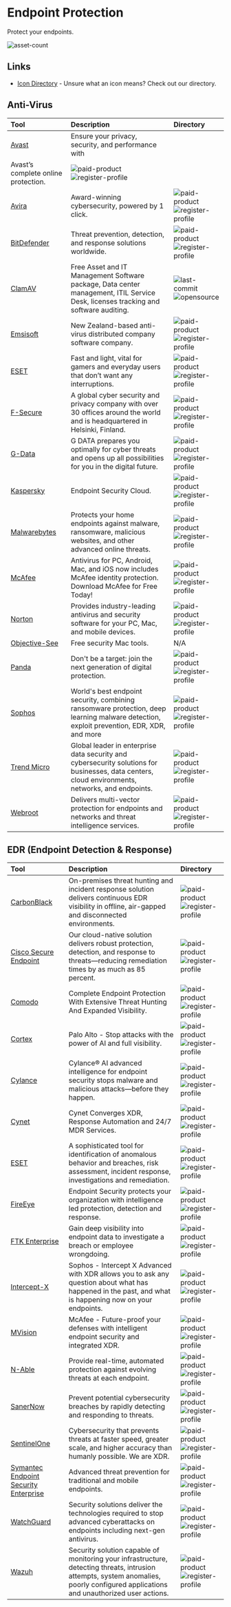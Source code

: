 # Endpoint Protection

Protect your endpoints.

![asset-count](https://img.shields.io/badge/Tools%20%26%20Resources%20Available-34-947cb0?style=for-the-badge)

## Links <!-- {docsify-ignore} -->

- [Icon Directory](../ICONS.md) - Unsure what an icon means? Check out our directory.

## Anti-Virus

| Tool | Description | Directory |
| :--- | :--- | :--- |
| [Avast](https://www.avast.com/) | Ensure your privacy, security, and performance with
Avast’s complete online protection. | ![paid-product](https://raw.githubusercontent.com/InfosecHouse/InfosecHouse/main/docs/icons/paid-product.png) ![register-profile](https://raw.githubusercontent.com/InfosecHouse/InfosecHouse/main/docs/icons/register-profile.png) |
| [Avira](https://www.avira.com/) | Award-winning cybersecurity, powered by 1 click. | ![paid-product](https://raw.githubusercontent.com/InfosecHouse/InfosecHouse/main/docs/icons/paid-product.png) ![register-profile](https://raw.githubusercontent.com/InfosecHouse/InfosecHouse/main/docs/icons/register-profile.png)  |
| [BitDefender](https://bitdefender.com/) | Threat prevention, detection, and response solutions worldwide. | ![paid-product](https://raw.githubusercontent.com/InfosecHouse/InfosecHouse/main/docs/icons/paid-product.png) ![register-profile](https://raw.githubusercontent.com/InfosecHouse/InfosecHouse/main/docs/icons/register-profile.png)  |
| [ClamAV](https://github.com/Cisco-Talos/clamav) | Free Asset and IT Management Software package, Data center management, ITIL Service Desk, licenses tracking and software auditing. | ![last-commit](https://img.shields.io/github/last-commit/Cisco-Talos/clamav?color=947cb0&style=flat-square) ![opensource](https://raw.githubusercontent.com/InfosecHouse/InfosecHouse/main/docs/icons/opensource.png) |
| [Emsisoft](https://www.emsisoft.com/en/) | New Zealand-based anti-virus distributed company software company. | ![paid-product](https://raw.githubusercontent.com/InfosecHouse/InfosecHouse/main/docs/icons/paid-product.png) ![register-profile](https://raw.githubusercontent.com/InfosecHouse/InfosecHouse/main/docs/icons/register-profile.png)  |
| [ESET](https://www.eset.com/us/home/antivirus/) | Fast and light, vital for gamers and everyday users that don’t want any interruptions. | ![paid-product](https://raw.githubusercontent.com/InfosecHouse/InfosecHouse/main/docs/icons/paid-product.png) ![register-profile](https://raw.githubusercontent.com/InfosecHouse/InfosecHouse/main/docs/icons/register-profile.png)  |
| [F-Secure](https://www.f-secure.com/) | A global cyber security and privacy company with over 30 offices around the world and is headquartered in Helsinki, Finland. | ![paid-product](https://raw.githubusercontent.com/InfosecHouse/InfosecHouse/main/docs/icons/paid-product.png) ![register-profile](https://raw.githubusercontent.com/InfosecHouse/InfosecHouse/main/docs/icons/register-profile.png)  |
| [G-Data](https://www.gdata-software.com/) | G DATA prepares you optimally for cyber threats and opens up all possibilities for you in the digital future. | ![paid-product](https://raw.githubusercontent.com/InfosecHouse/InfosecHouse/main/docs/icons/paid-product.png) ![register-profile](https://raw.githubusercontent.com/InfosecHouse/InfosecHouse/main/docs/icons/register-profile.png)  |
| [Kaspersky](https://www.kaspersky.com/) | Endpoint Security Cloud. | ![paid-product](https://raw.githubusercontent.com/InfosecHouse/InfosecHouse/main/docs/icons/paid-product.png) ![register-profile](https://raw.githubusercontent.com/InfosecHouse/InfosecHouse/main/docs/icons/register-profile.png) |
| [Malwarebytes](https://www.malwarebytes.com/) | Protects your home endpoints against malware, ransomware, malicious websites, and other advanced online threats. | ![paid-product](https://raw.githubusercontent.com/InfosecHouse/InfosecHouse/main/docs/icons/paid-product.png) ![register-profile](https://raw.githubusercontent.com/InfosecHouse/InfosecHouse/main/docs/icons/register-profile.png)  |
| [McAfee](https://www.mcafee.com/) | Antivirus for PC, Android, Mac, and iOS now includes McAfee identity protection. Download McAfee for Free Today! | ![paid-product](https://raw.githubusercontent.com/InfosecHouse/InfosecHouse/main/docs/icons/paid-product.png) ![register-profile](https://raw.githubusercontent.com/InfosecHouse/InfosecHouse/main/docs/icons/register-profile.png) |
| [Norton](https://us.norton.com/) | Provides industry-leading antivirus and security software for your PC, Mac, and mobile devices. | ![paid-product](https://raw.githubusercontent.com/InfosecHouse/InfosecHouse/main/docs/icons/paid-product.png) ![register-profile](https://raw.githubusercontent.com/InfosecHouse/InfosecHouse/main/docs/icons/register-profile.png)  |
| [Objective-See](https://objective-see.com/products.html) | Free security Mac tools. | N/A |
| [Panda](https://www.pandasecurity.com/en/) | Don't be a target: join the next generation of digital protection. | ![paid-product](https://raw.githubusercontent.com/InfosecHouse/InfosecHouse/main/docs/icons/paid-product.png) ![register-profile](https://raw.githubusercontent.com/InfosecHouse/InfosecHouse/main/docs/icons/register-profile.png)  |
| [Sophos](https://www.sophos.com/) | World's best endpoint security, combining ransomware protection, deep learning malware detection, exploit prevention, EDR, XDR, and more | ![paid-product](https://raw.githubusercontent.com/InfosecHouse/InfosecHouse/main/docs/icons/paid-product.png) ![register-profile](https://raw.githubusercontent.com/InfosecHouse/InfosecHouse/main/docs/icons/register-profile.png)  |
| [Trend Micro](https://www.trendmicro.com/) | Global leader in enterprise data security and cybersecurity solutions for businesses, data centers, cloud environments, networks, and endpoints. | ![paid-product](https://raw.githubusercontent.com/InfosecHouse/InfosecHouse/main/docs/icons/paid-product.png) ![register-profile](https://raw.githubusercontent.com/InfosecHouse/InfosecHouse/main/docs/icons/register-profile.png)  |
| [Webroot](https://webroot.com/) | Delivers multi-vector protection for endpoints and networks and threat intelligence services. | ![paid-product](https://raw.githubusercontent.com/InfosecHouse/InfosecHouse/main/docs/icons/paid-product.png) ![register-profile](https://raw.githubusercontent.com/InfosecHouse/InfosecHouse/main/docs/icons/register-profile.png)  |

## EDR (Endpoint Detection & Response)

| Tool | Description | Directory |
| :--- | :--- | :--- |
| [CarbonBlack](https://www.vmware.com/products/endpoint-detection-and-response.html) | On-premises threat hunting and incident response solution delivers continuous EDR visibility in offline, air-gapped and disconnected environments. | ![paid-product](https://raw.githubusercontent.com/InfosecHouse/InfosecHouse/main/docs/icons/paid-product.png) ![register-profile](https://raw.githubusercontent.com/InfosecHouse/InfosecHouse/main/docs/icons/register-profile.png)  |
| [Cisco Secure Endpoint](https://www.cisco.com/c/en/us/products/security/amp-for-endpoints/index.html) | Our cloud-native solution delivers robust protection, detection, and response to threats—reducing remediation times by as much as 85 percent. | ![paid-product](https://raw.githubusercontent.com/InfosecHouse/InfosecHouse/main/docs/icons/paid-product.png) ![register-profile](https://raw.githubusercontent.com/InfosecHouse/InfosecHouse/main/docs/icons/register-profile.png)  |
| [Comodo](https://www.comodo.com/endpoint-detection-response/) | Complete Endpoint Protection With Extensive Threat Hunting And Expanded Visibility. | ![paid-product](https://raw.githubusercontent.com/InfosecHouse/InfosecHouse/main/docs/icons/paid-product.png) ![register-profile](https://raw.githubusercontent.com/InfosecHouse/InfosecHouse/main/docs/icons/register-profile.png)  |
| [Cortex](https://www.paloaltonetworks.com/cortex/cortex-xdr) | Palo Alto - Stop attacks with the power of AI and full visibility. | ![paid-product](https://raw.githubusercontent.com/InfosecHouse/InfosecHouse/main/docs/icons/paid-product.png) ![register-profile](https://raw.githubusercontent.com/InfosecHouse/InfosecHouse/main/docs/icons/register-profile.png)  |
| [Cylance](https://www.blackberry.com/us/en/products/unified-endpoint-security/cylance-ai) | Cylance® AI advanced intelligence for endpoint security stops malware and malicious attacks—before they happen. | ![paid-product](https://raw.githubusercontent.com/InfosecHouse/InfosecHouse/main/docs/icons/paid-product.png) ![register-profile](https://raw.githubusercontent.com/InfosecHouse/InfosecHouse/main/docs/icons/register-profile.png)  |
| [Cynet](https://www.cynet.com/platform/) | Cynet Converges XDR, Response Automation and 24/7 MDR Services. | ![paid-product](https://raw.githubusercontent.com/InfosecHouse/InfosecHouse/main/docs/icons/paid-product.png) ![register-profile](https://raw.githubusercontent.com/InfosecHouse/InfosecHouse/main/docs/icons/register-profile.png)  |
| [ESET](https://www.eset.com/int/business/solutions/endpoint-detection-and-response/) | A sophisticated tool for identification of anomalous behavior and breaches, risk assessment, incident response, investigations and remediation. | ![paid-product](https://raw.githubusercontent.com/InfosecHouse/InfosecHouse/main/docs/icons/paid-product.png) ![register-profile](https://raw.githubusercontent.com/InfosecHouse/InfosecHouse/main/docs/icons/register-profile.png)  |
| [FireEye](https://www.fireeye.com/products/endpoint-security.html) | Endpoint Security protects your organization with intelligence led protection, detection and response. | ![paid-product](https://raw.githubusercontent.com/InfosecHouse/InfosecHouse/main/docs/icons/paid-product.png) ![register-profile](https://raw.githubusercontent.com/InfosecHouse/InfosecHouse/main/docs/icons/register-profile.png)  |
| [FTK Enterprise](https://www.exterro.com/ftk-enterprise) | Gain deep visibility into endpoint data to investigate a breach or employee wrongdoing. | ![paid-product](https://raw.githubusercontent.com/InfosecHouse/InfosecHouse/main/docs/icons/paid-product.png) ![register-profile](https://raw.githubusercontent.com/InfosecHouse/InfosecHouse/main/docs/icons/register-profile.png)  |
| [Intercept-X](https://www.sophos.com/en-us/products/endpoint-antivirus) | Sophos - Intercept X Advanced with XDR allows you to ask any question about what has happened in the past, and what is happening now on your endpoints. | ![paid-product](https://raw.githubusercontent.com/InfosecHouse/InfosecHouse/main/docs/icons/paid-product.png) ![register-profile](https://raw.githubusercontent.com/InfosecHouse/InfosecHouse/main/docs/icons/register-profile.png)  |
| [MVision](https://www.mcafee.com/enterprise/en-us/solutions/mvision-endpoint-security.html) | McAfee - Future-proof your defenses with intelligent endpoint security and integrated XDR. | ![paid-product](https://raw.githubusercontent.com/InfosecHouse/InfosecHouse/main/docs/icons/paid-product.png) ![register-profile](https://raw.githubusercontent.com/InfosecHouse/InfosecHouse/main/docs/icons/register-profile.png)  |
| [N-Able](https://www.n-able.com/products/endpoint-detection-and-response) | Provide real-time, automated protection against evolving threats at each endpoint. | ![paid-product](https://raw.githubusercontent.com/InfosecHouse/InfosecHouse/main/docs/icons/paid-product.png) ![register-profile](https://raw.githubusercontent.com/InfosecHouse/InfosecHouse/main/docs/icons/register-profile.png)  |
| [SanerNow](https://www.secpod.com/endpoint-detection-and-response-tool) | Prevent potential cybersecurity breaches by rapidly detecting and responding to threats. | ![paid-product](https://raw.githubusercontent.com/InfosecHouse/InfosecHouse/main/docs/icons/paid-product.png) ![register-profile](https://raw.githubusercontent.com/InfosecHouse/InfosecHouse/main/docs/icons/register-profile.png)  |
| [SentinelOne](https://www.sentinelone.com/) | Cybersecurity that prevents threats at faster speed, greater scale, and higher accuracy than humanly possible. We are XDR. | ![paid-product](https://raw.githubusercontent.com/InfosecHouse/InfosecHouse/main/docs/icons/paid-product.png) ![register-profile](https://raw.githubusercontent.com/InfosecHouse/InfosecHouse/main/docs/icons/register-profile.png)  |
| [Symantec Endpoint Security Enterprise](https://www.broadcom.com/products/cyber-security/endpoint/end-user/enterprise) | Advanced threat prevention for traditional and mobile endpoints. | ![paid-product](https://raw.githubusercontent.com/InfosecHouse/InfosecHouse/main/docs/icons/paid-product.png) ![register-profile](https://raw.githubusercontent.com/InfosecHouse/InfosecHouse/main/docs/icons/register-profile.png)  |
| [WatchGuard](https://www.watchguard.com/wgrd-products/endpoint-security) | Security solutions deliver the technologies required to stop advanced cyberattacks on endpoints including next-gen antivirus. | ![paid-product](https://raw.githubusercontent.com/InfosecHouse/InfosecHouse/main/docs/icons/paid-product.png) ![register-profile](https://raw.githubusercontent.com/InfosecHouse/InfosecHouse/main/docs/icons/register-profile.png)  |
| [Wazuh](https://wazuh.com/product/) | Security solution capable of monitoring your infrastructure, detecting threats, intrusion attempts, system anomalies, poorly configured applications and unauthorized user actions. | ![paid-product](https://raw.githubusercontent.com/InfosecHouse/InfosecHouse/main/docs/icons/paid-product.png) ![register-profile](https://raw.githubusercontent.com/InfosecHouse/InfosecHouse/main/docs/icons/register-profile.png)  |
